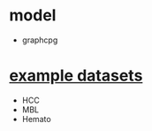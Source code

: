 # model
* graphcpg
# [example datasets](https://drive.google.com/drive/folders/1p2k_DMOfId1xqlvIv-B7D4rXtzpFlB-3?usp=sharing)
* HCC
* MBL
* Hemato


